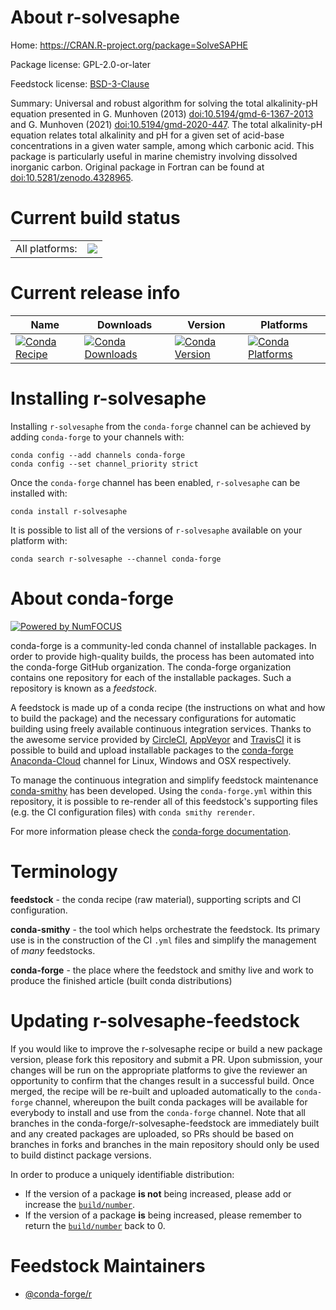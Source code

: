 About r-solvesaphe
==================

Home: https://CRAN.R-project.org/package=SolveSAPHE

Package license: GPL-2.0-or-later

Feedstock license: [BSD-3-Clause](https://github.com/conda-forge/r-solvesaphe-feedstock/blob/master/LICENSE.txt)

Summary: Universal and robust algorithm for solving the total alkalinity-pH equation presented in G. Munhoven (2013) <doi:10.5194/gmd-6-1367-2013> and G. Munhoven (2021) <doi:10.5194/gmd-2020-447>. The total alkalinity-pH equation relates total alkalinity and pH for a given set of acid-base concentrations in a given water sample, among which carbonic acid. This package is particularly useful in marine chemistry involving dissolved inorganic carbon. Original package in Fortran can be found at <doi:10.5281/zenodo.4328965>.

Current build status
====================


<table><tr><td>All platforms:</td>
    <td>
      <a href="https://dev.azure.com/conda-forge/feedstock-builds/_build/latest?definitionId=14230&branchName=master">
        <img src="https://dev.azure.com/conda-forge/feedstock-builds/_apis/build/status/r-solvesaphe-feedstock?branchName=master">
      </a>
    </td>
  </tr>
</table>

Current release info
====================

| Name | Downloads | Version | Platforms |
| --- | --- | --- | --- |
| [![Conda Recipe](https://img.shields.io/badge/recipe-r--solvesaphe-green.svg)](https://anaconda.org/conda-forge/r-solvesaphe) | [![Conda Downloads](https://img.shields.io/conda/dn/conda-forge/r-solvesaphe.svg)](https://anaconda.org/conda-forge/r-solvesaphe) | [![Conda Version](https://img.shields.io/conda/vn/conda-forge/r-solvesaphe.svg)](https://anaconda.org/conda-forge/r-solvesaphe) | [![Conda Platforms](https://img.shields.io/conda/pn/conda-forge/r-solvesaphe.svg)](https://anaconda.org/conda-forge/r-solvesaphe) |

Installing r-solvesaphe
=======================

Installing `r-solvesaphe` from the `conda-forge` channel can be achieved by adding `conda-forge` to your channels with:

```
conda config --add channels conda-forge
conda config --set channel_priority strict
```

Once the `conda-forge` channel has been enabled, `r-solvesaphe` can be installed with:

```
conda install r-solvesaphe
```

It is possible to list all of the versions of `r-solvesaphe` available on your platform with:

```
conda search r-solvesaphe --channel conda-forge
```


About conda-forge
=================

[![Powered by NumFOCUS](https://img.shields.io/badge/powered%20by-NumFOCUS-orange.svg?style=flat&colorA=E1523D&colorB=007D8A)](http://numfocus.org)

conda-forge is a community-led conda channel of installable packages.
In order to provide high-quality builds, the process has been automated into the
conda-forge GitHub organization. The conda-forge organization contains one repository
for each of the installable packages. Such a repository is known as a *feedstock*.

A feedstock is made up of a conda recipe (the instructions on what and how to build
the package) and the necessary configurations for automatic building using freely
available continuous integration services. Thanks to the awesome service provided by
[CircleCI](https://circleci.com/), [AppVeyor](https://www.appveyor.com/)
and [TravisCI](https://travis-ci.com/) it is possible to build and upload installable
packages to the [conda-forge](https://anaconda.org/conda-forge)
[Anaconda-Cloud](https://anaconda.org/) channel for Linux, Windows and OSX respectively.

To manage the continuous integration and simplify feedstock maintenance
[conda-smithy](https://github.com/conda-forge/conda-smithy) has been developed.
Using the ``conda-forge.yml`` within this repository, it is possible to re-render all of
this feedstock's supporting files (e.g. the CI configuration files) with ``conda smithy rerender``.

For more information please check the [conda-forge documentation](https://conda-forge.org/docs/).

Terminology
===========

**feedstock** - the conda recipe (raw material), supporting scripts and CI configuration.

**conda-smithy** - the tool which helps orchestrate the feedstock.
                   Its primary use is in the construction of the CI ``.yml`` files
                   and simplify the management of *many* feedstocks.

**conda-forge** - the place where the feedstock and smithy live and work to
                  produce the finished article (built conda distributions)


Updating r-solvesaphe-feedstock
===============================

If you would like to improve the r-solvesaphe recipe or build a new
package version, please fork this repository and submit a PR. Upon submission,
your changes will be run on the appropriate platforms to give the reviewer an
opportunity to confirm that the changes result in a successful build. Once
merged, the recipe will be re-built and uploaded automatically to the
`conda-forge` channel, whereupon the built conda packages will be available for
everybody to install and use from the `conda-forge` channel.
Note that all branches in the conda-forge/r-solvesaphe-feedstock are
immediately built and any created packages are uploaded, so PRs should be based
on branches in forks and branches in the main repository should only be used to
build distinct package versions.

In order to produce a uniquely identifiable distribution:
 * If the version of a package **is not** being increased, please add or increase
   the [``build/number``](https://docs.conda.io/projects/conda-build/en/latest/resources/define-metadata.html#build-number-and-string).
 * If the version of a package **is** being increased, please remember to return
   the [``build/number``](https://docs.conda.io/projects/conda-build/en/latest/resources/define-metadata.html#build-number-and-string)
   back to 0.

Feedstock Maintainers
=====================

* [@conda-forge/r](https://github.com/conda-forge/r/)

